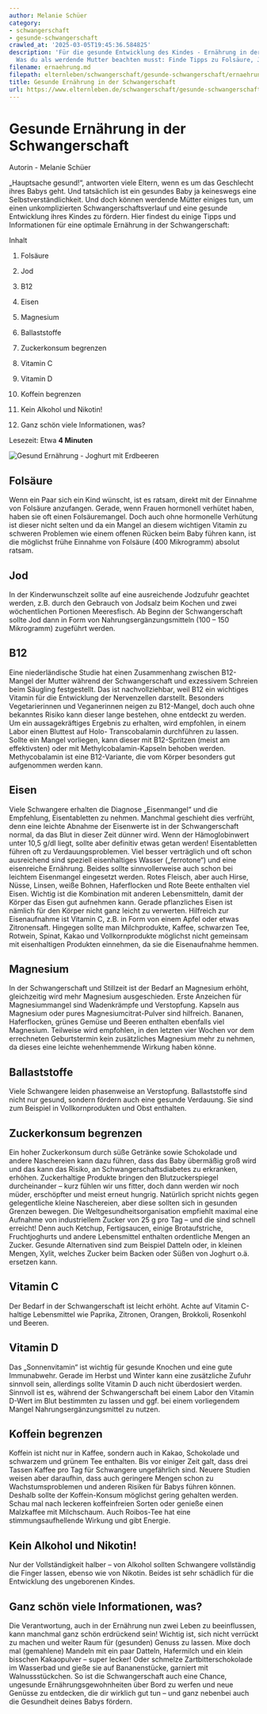 ```yaml
---
author: Melanie Schüer
category:
- schwangerschaft
- gesunde-schwangerschaft
crawled_at: '2025-03-05T19:45:36.584825'
description: 'Für die gesunde Entwicklung des Kindes - Ernährung in der Schwangerschaft.
  Was du als werdende Mutter beachten musst: Finde Tipps zu Folsäure, Jod & Co.'
filename: ernaehrung.md
filepath: elternleben/schwangerschaft/gesunde-schwangerschaft/ernaehrung.md
title: Gesunde Ernährung in der Schwangerschaft
url: https://www.elternleben.de/schwangerschaft/gesunde-schwangerschaft/ernaehrung/
---
```


#  Gesunde Ernährung in der Schwangerschaft

Autorin - Melanie Schüer

„Hauptsache gesund!“, antworten viele Eltern, wenn es um das Geschlecht ihres
Babys geht. Und tatsächlich ist ein gesundes Baby ja keineswegs eine
Selbstverständlichkeit. Und doch können werdende Mütter einiges tun, um einen
unkomplizierten Schwangerschaftsverlauf und eine gesunde Entwicklung ihres
Kindes zu fördern. Hier findest du einige Tipps und Informationen für eine
optimale Ernährung in der Schwangerschaft:

Inhalt

1. Folsäure

2. Jod

3. B12

4. Eisen

5. Magnesium

6. Ballaststoffe

7. Zuckerkonsum begrenzen

8. Vitamin C

9. Vitamin D

10. Koffein begrenzen

11. Kein Alkohol und Nikotin!

12. Ganz schön viele Informationen, was?

Lesezeit: Etwa **4 Minuten**

![Gesund Ernährung - Joghurt mit
Erdbeeren](/fileadmin/_processed_/f/4/csm_Artikel_Gesunde_Erna__hrung_in_der_Schwangerschaft_2af9b56d3b.jpg)

##  Folsäure

Wenn ein Paar sich ein Kind wünscht, ist es ratsam, direkt mit der Einnahme
von Folsäure anzufangen. Gerade, wenn Frauen hormonell verhütet haben, haben
sie oft einen Folsäuremangel. Doch auch ohne hormonelle Verhütung ist dieser
nicht selten und da ein Mangel an diesem wichtigen Vitamin zu schweren
Problemen wie einem offenen Rücken beim Baby führen kann, ist die möglichst
frühe Einnahme von Folsäure (400 Mikrogramm) absolut ratsam.

##  Jod

In der Kinderwunschzeit sollte auf eine ausreichende Jodzufuhr geachtet
werden, z.B. durch den Gebrauch von Jodsalz beim Kochen und zwei wöchentlichen
Portionen Meeresfisch. Ab Beginn der Schwangerschaft sollte Jod dann in Form
von Nahrungsergänzungsmitteln (100 – 150 Mikrogramm) zugeführt werden.

##  B12

Eine niederländische Studie hat einen Zusammenhang zwischen B12-Mangel der
Mutter während der Schwangerschaft und exzessivem Schreien beim Säugling
festgestellt. Das ist nachvollziehbar, weil B12 ein wichtiges Vitamin für die
Entwicklung der Nervenzellen darstellt. Besonders Vegetarierinnen und
Veganerinnen neigen zu B12-Mangel, doch auch ohne bekanntes Risiko kann dieser
lange bestehen, ohne entdeckt zu werden. Um ein aussagekräftiges Ergebnis zu
erhalten, wird empfohlen, in einem Labor einen Bluttest auf Holo-
Transcobalamin durchführen zu lassen. Sollte ein Mangel vorliegen, kann dieser
mit B12-Spritzen (meist am effektivsten) oder mit Methylcobalamin-Kapseln
behoben werden. Methycobalamin ist eine B12-Variante, die vom Körper besonders
gut aufgenommen werden kann.

##  Eisen

Viele Schwangere erhalten die Diagnose „Eisenmangel“ und die Empfehlung,
Eisentabletten zu nehmen. Manchmal geschieht dies verfrüht, denn eine leichte
Abnahme der Eisenwerte ist in der Schwangerschaft normal, da das Blut in
dieser Zeit dünner wird. Wenn der Hämoglobinwert unter 10,5 g/dl liegt, sollte
aber definitiv etwas getan werden! Eisentabletten führen oft zu
Verdauungsproblemen. Viel besser verträglich und oft schon ausreichend sind
speziell eisenhaltiges Wasser („ferrotone“) und eine eisenreiche Ernährung.
Beides sollte sinnvollerweise auch schon bei leichtem Eisenmangel eingesetzt
werden. Rotes Fleisch, aber auch Hirse, Nüsse, Linsen, weiße Bohnen,
Haferflocken und Rote Beete enthalten viel Eisen. Wichtig ist die Kombination
mit anderen Lebensmitteln, damit der Körper das Eisen gut aufnehmen kann.
Gerade pflanzliches Eisen ist nämlich für den Körper nicht ganz leicht zu
verwerten. Hilfreich zur Eisenaufnahme ist Vitamin C, z.B. in Form von einem
Apfel oder etwas Zitronensaft. Hingegen sollte man Milchprodukte, Kaffee,
schwarzen Tee, Rotwein, Spinat, Kakao und Vollkornprodukte möglichst nicht
gemeinsam mit eisenhaltigen Produkten einnehmen, da sie die Eisenaufnahme
hemmen.

##  Magnesium

In der Schwangerschaft und Stillzeit ist der Bedarf an Magnesium erhöht,
gleichzeitig wird mehr Magnesium ausgeschieden. Erste Anzeichen für
Magnesiummangel sind Wadenkrämpfe und Verstopfung. Kapseln aus Magnesium oder
pures Magnesiumcitrat-Pulver sind hilfreich. Bananen, Haferflocken, grünes
Gemüse und Beeren enthalten ebenfalls viel Magnesium. Teilweise wird
empfohlen, in den letzten vier Wochen vor dem errechneten Geburtstermin kein
zusätzliches Magnesium mehr zu nehmen, da dieses eine leichte wehenhemmende
Wirkung haben könne.

##  Ballaststoffe

Viele Schwangere leiden phasenweise an Verstopfung. Ballaststoffe sind nicht
nur gesund, sondern fördern auch eine gesunde Verdauung. Sie sind zum Beispiel
in Vollkornprodukten und Obst enthalten.

##  Zuckerkonsum begrenzen

Ein hoher Zuckerkonsum durch süße Getränke sowie Schokolade und andere
Naschereien kann dazu führen, dass das Baby übermäßig groß wird und das kann
das Risiko, an Schwangerschaftsdiabetes zu erkranken, erhöhen. Zuckerhaltige
Produkte bringen den Blutzuckerspiegel durcheinander – kurz fühlen wir uns
fitter, doch dann werden wir noch müder, erschöpfter und meist erneut hungrig.
Natürlich spricht nichts gegen gelegentliche kleine Naschereien, aber diese
sollten sich in gesunden Grenzen bewegen. Die Weltgesundheitsorganisation
empfiehlt maximal eine Aufnahme von industriellem Zucker von 25 g pro Tag –
und die sind schnell erreicht! Denn auch Ketchup, Fertigsaucen, einige
Brotaufstriche, Fruchtjoghurts und andere Lebensmittel enthalten ordentliche
Mengen an Zucker. Gesunde Alternativen sind zum Beispiel Datteln oder, in
kleinen Mengen, Xylit, welches Zucker beim Backen oder Süßen von Joghurt o.ä.
ersetzen kann.

##  Vitamin C

Der Bedarf in der Schwangerschaft ist leicht erhöht. Achte auf Vitamin
C-haltige Lebensmittel wie Paprika, Zitronen, Orangen, Brokkoli, Rosenkohl und
Beeren.

##  Vitamin D

Das „Sonnenvitamin“ ist wichtig für gesunde Knochen und eine gute Immunabwehr.
Gerade im Herbst und Winter kann eine zusätzliche Zufuhr sinnvoll sein,
allerdings sollte Vitamin D auch nicht überdosiert werden. Sinnvoll ist es,
während der Schwangerschaft bei einem Labor den Vitamin D-Wert im Blut
bestimmten zu lassen und ggf. bei einem vorliegendem Mangel
Nahrungsergänzungsmittel zu nutzen.

##  Koffein begrenzen

Koffein ist nicht nur in Kaffee, sondern auch in Kakao, Schokolade und
schwarzem und grünem Tee enthalten. Bis vor einiger Zeit galt, dass drei
Tassen Kaffee pro Tag für Schwangere ungefährlich sind. Neuere Studien weisen
aber daraufhin, dass auch geringere Mengen schon zu Wachstumsproblemen und
anderen Risiken für Babys führen können. Deshalb sollte der Koffein-Konsum
möglichst gering gehalten werden. Schau mal nach leckeren koffeinfreien Sorten
oder genieße einen Malzkaffee mit Milchschaum. Auch Roibos-Tee hat eine
stimmungsaufhellende Wirkung und gibt Energie.

##  Kein Alkohol und Nikotin!

Nur der Vollständigkeit halber – von Alkohol sollten Schwangere vollständig
die Finger lassen, ebenso wie von Nikotin. Beides ist sehr schädlich für die
Entwicklung des ungeborenen Kindes.

##  Ganz schön viele Informationen, was?

Die Verantwortung, auch in der Ernährung nun zwei Leben zu beeinflussen, kann
manchmal ganz schön erdrückend sein! Wichtig ist, sich nicht verrückt zu
machen und weiter Raum für (gesunden) Genuss zu lassen. Mixe doch mal
(gemahlene) Mandeln mit ein paar Datteln, Hafermilch und ein klein bisschen
Kakaopulver – super lecker! Oder schmelze Zartbitterschokolade im Wasserbad
und gieße sie auf Bananenstücke, garniert mit Walnussstückchen. So ist die
Schwangerschaft auch eine Chance, ungesunde Ernährungsgewohnheiten über Bord
zu werfen und neue Genüsse zu entdecken, die dir wirklich gut tun – und ganz
nebenbei auch die Gesundheit deines Babys fördern.


